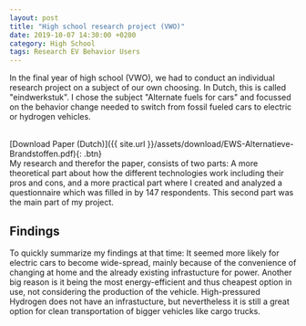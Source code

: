 ```yaml
---
layout: post
title: "High school research project (VWO)"
date: 2019-10-07 14:30:00 +0200
category: High School
tags: Research EV Behavior Users
---
```


In the final year of high school (VWO), we had to conduct an individual research project on a subject of our own choosing. In Dutch, this is called "eindwerkstuk". I chose the subject "Alternate fuels for cars" and focussed on the behavior change needed to switch from fossil fueled cars to electric or hydrogen vehicles.

<br />
[Download Paper (Dutch)]({{ site.url }}/assets/download/EWS-Alternatieve-Brandstoffen.pdf){: .btn}

<br />
My research and therefor the paper, consists of two parts: A more theoretical part about how the different technologies work including their pros and cons, and a more practical part where I created and analyzed a questionnaire which was filled in by 147 respondents. This second part was the main part of my project.

## Findings
To quickly summarize my findings at that time: It seemed more likely for electric cars to become wide-spread, mainly because of the convenience of changing at home and the already existing infrastucture for power. Another big reason is it being the most energy-efficient and thus cheapest option in use, not considering the production of the vehicle. High-pressured Hydrogen does not have an infrastucture, but nevertheless it is still a great option for clean transportation of bigger vehicles like cargo trucks.